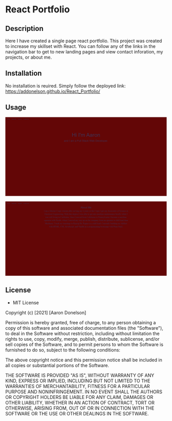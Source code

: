 # React Portfolio

## Description
Here I have created a single page react portfolio. This project was created to increase my skillset with React. You can follow any of the links in the navigation bar to get to new landing pages and view contact inforation, my projects, or about me. 

## Installation
No installation is reuired. Simply follow the deployed link: https://addonelson.github.io/React_Portfolio/

## Usage
![alt text](react_portfolio/public/images/aboutMe.png)


![alt text](react_portfolio/public/images/landingPage.png) 

## License
- MIT License

Copyright (c) [2021] [Aaron Donelson]

Permission is hereby granted, free of charge, to any person obtaining a copy of this software and associated documentation files (the "Software"), to deal in the Software without restriction, including without limitation the rights to use, copy, modify, merge, publish, distribute, sublicense, and/or sell copies of the Software, and to permit persons to whom the Software is furnished to do so, subject to the following conditions:

The above copyright notice and this permission notice shall be included in all copies or substantial portions of the Software.

THE SOFTWARE IS PROVIDED "AS IS", WITHOUT WARRANTY OF ANY KIND, EXPRESS OR IMPLIED, INCLUDING BUT NOT LIMITED TO THE WARRANTIES OF MERCHANTABILITY, FITNESS FOR A PARTICULAR PURPOSE AND NONINFRINGEMENT. IN NO EVENT SHALL THE AUTHORS OR COPYRIGHT HOLDERS BE LIABLE FOR ANY CLAIM, DAMAGES OR OTHER LIABILITY, WHETHER IN AN ACTION OF CONTRACT, TORT OR OTHERWISE, ARISING FROM, OUT OF OR IN CONNECTION WITH THE SOFTWARE OR THE USE OR OTHER DEALINGS IN THE SOFTWARE.
